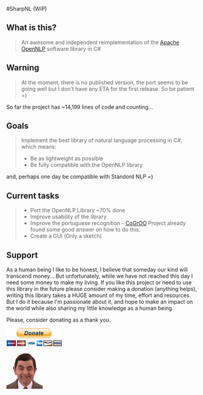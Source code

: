 #SharpNL (WiP)

## What is this?

> An awesome and independent reimplementation of the [Apache OpenNLP] software library in C#

## Warning

> At the moment, there is no published version, the port seems to be going well but I don't 
have any ETA for the first release. So be patient =)

So far the project has ~14,199 lines of code and counting...

## Goals

> Implement the best library of natural language processing in C#, which means:
> - Be as lightweight as possible
> - Be fully compatible with the OpenNLP library

and, perhaps one day be compatible with Standord NLP =)

## Current tasks

> - Port the OpenNLP Library ~70% done
> - Improve usability of the library
> - Improve the portuguese recognition - [CoGrOO] Project already found some good answer on how to do this.
> - Create a GUI (Only a sketch)

## Support

As a human being I like to be honest, I believe that someday our kind will transcend money... 
But unfortunately, while we have not reached this day I need some money to make my living. 
If you like this project or need to use this library in the future please consider making a 
donation (anything helps), writing this library takes a HUGE amount of my time, effort and 
resources. But I do it because I'm passionate about it, and hope to make an impact on the 
world while also sharing my little knowledge as a human being.

Please, consider donating as a thank you.

[![donate](resources/donate.gif)](https://www.paypal.com/cgi-bin/webscr?cmd=_s-xclick&hosted_button_id=7SWNPAPJNSARC)

[![bean](resources/bean.gif)](#)

[Apache OpenNLP]: http://opennlp.apache.org
[CoGrOO]: http://cogroo.sourceforge.net/
